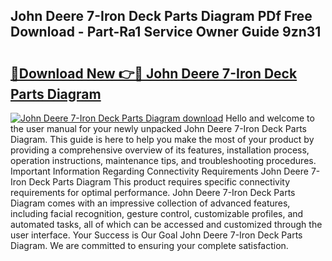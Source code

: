 ## John Deere 7-Iron Deck Parts Diagram PDf Free Download - Part-Ra1 Service Owner Guide 9zn31

# <h2><a href="http://dfncjl.blite.top/?on=John+Deere+7-Iron+Deck+Parts+Diagram">🔗Download New 👉🔴 John Deere 7-Iron Deck Parts Diagram</a></h2>

[![John Deere 7-Iron Deck Parts Diagram download](https://i.imgur.com/lujVjoI.png)](http://dfncjl.blite.top/?on=John+Deere+7-Iron+Deck+Parts+Diagram)
Hello and welcome to the user manual for your newly unpacked John Deere 7-Iron Deck Parts Diagram. This guide is here to help you make the most of your product by providing a comprehensive overview of its features, installation process, operation instructions, maintenance tips, and troubleshooting procedures. Important Information Regarding Connectivity Requirements John Deere 7-Iron Deck Parts Diagram This product requires specific connectivity requirements for optimal performance. John Deere 7-Iron Deck Parts Diagram comes with an impressive collection of advanced features, including facial recognition, gesture control, customizable profiles, and automated tasks, all of which can be accessed and customized through the user interface. Your Success is Our Goal John Deere 7-Iron Deck Parts Diagram. We are committed to ensuring your complete satisfaction.
